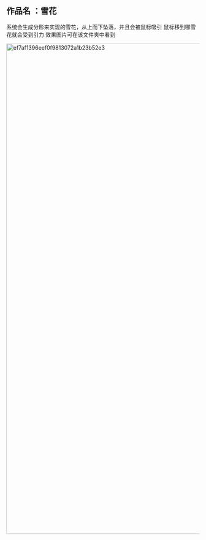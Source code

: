 ## 作品名 ：雪花
系统会生成分形来实现的雪花，从上而下坠落，并且会被鼠标吸引
鼠标移到哪雪花就会受到引力
效果图片可在该文件夹中看到


<img width="1280" alt="ef7af1396eef0f9813072a1b23b52e3" src="https://github.com/LuTianYanglty/521433910038-lutianyang/edit/main/[第七次作业：创意编程研究：复杂性｜自相似与分形]作业：自相似与分形/ef7af1396eef0f9813072a1b23b52e3.png">
